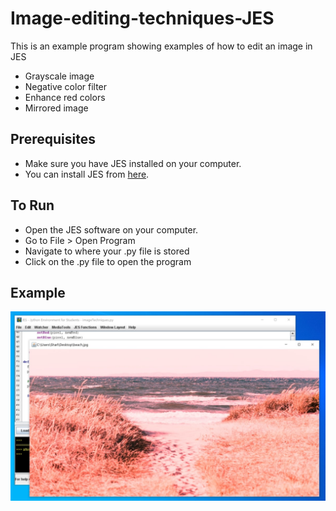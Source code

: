 # Image-editing-techniques-JES
This is an example program showing examples of how to edit an image in JES
* Grayscale image
* Negative color filter
* Enhance red colors
* Mirrored image

## Prerequisites 

* Make sure you have JES installed on your computer.
* You can install JES from [here](https://code.google.com/archive/p/mediacomp-jes/downloads). 

## To Run

* Open the JES software on your computer.
* Go to File > Open Program  
* Navigate to where your .py file is stored
* Click on the .py file to open the program

## Example

![alt text](preview.jpg)
